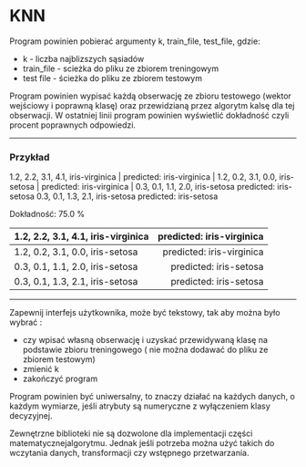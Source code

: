# KNN 

Program powinien pobierać argumenty k, train_file, test_file, gdzie:

- k - liczba najblizszych sąsiadów
- train_file - scieżka do pliku ze zbiorem treningowym
- test file - ścieżka do pliku ze zbiorem testowym

Program powinien wypisać każdą obserwację ze zbioru testowego (wektor wejściowy i poprawną klasę) oraz przewidzianą przez algorytm kalsę dla tej obserwacji.
W ostatniej linii program powinien wyświetlić dokładność czyli procent poprawnych odpowiedzi.

-------------------------
### Przykład

1.2, 2.2, 3.1, 4.1, iris-virginica | predicted: iris-virginica |
1.2, 0.2, 3.1, 0.0, iris-setosa    | predicted: iris-virginica |
0.3, 0.1, 1.1, 2.0, iris-setosa     predicted: iris-setosa
0.3, 0.1, 1.3, 2.1, iris-setosa     predicted: iris-setosa

Dokładność: 75.0 %

| 1.2, 2.2, 3.1, 4.1, iris-virginica | predicted: iris-virginica |
|------------------------------------|--------------------------:|
| 1.2, 0.2, 3.1, 0.0, iris-setosa    | predicted: iris-virginica |
| 0.3, 0.1, 1.1, 2.0, iris-setosa    |    predicted: iris-setosa |
| 0.3, 0.1, 1.3, 2.1, iris-setosa    |  predicted: iris-setosa   |


--------------------------------


Zapewnij interfejs użytkownika, może być tekstowy, tak aby można było wybrać :
- czy wpisać własną obserwację i uzyskać przewidywaną klasę na podstawie zbioru treningowego ( nie można dodawać do pliku ze zbiorem testowym)
- zmienić k
- zakończyć program

Program powinien być uniwersalny, to znaczy działać na każdych danych, o każdym wymiarze, jeśli atrybuty są numeryczne z wyłączeniem klasy decyzyjnej.

Zewnętrzne biblioteki nie są dozwolone dla implementacji części matematycznejalgorytmu. Jednak jeśli potrzeba można użyć takich do wczytania danych, transformacji czy wstępnego przetwarzania.
